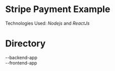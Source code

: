 # Stripe Payment Example
Technologies Used: *Nodejs* and *ReactJs*

# Directory
--backend-app<br>
--frontend-app
